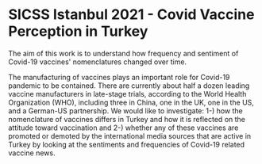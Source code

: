 # SICSS Istanbul 2021 - Covid Vaccine Perception in Turkey 
The aim of this work is to understand how frequency and sentiment of Covid-19 vaccines' nomenclatures changed over time.

The manufacturing of vaccines plays an important role for Covid-19 pandemic to be contained. There are currently about half a dozen leading vaccine manufacturers in late-stage trials, according to the World Health Organization (WHO), including three in China, one in the UK, one in the US, and a German-US partnership. We would like to investigate:
1-) how the nomenclature of vaccines differs in Turkey and how it is reflected on the attitude toward vaccination and
2-) whether any of these vaccines are promoted or demoted by the international media sources that are active in Turkey by looking at the sentiments and frequencies of Covid-19 related vaccine news.
